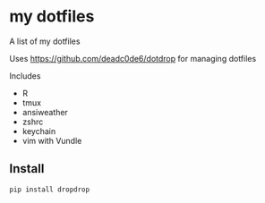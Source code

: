 # my dotfiles

A list of my dotfiles

Uses https://github.com/deadc0de6/dotdrop for managing dotfiles

Includes

- R
- tmux
- ansiweather
- zshrc
- keychain
- vim with Vundle

## Install

    pip install dropdrop
